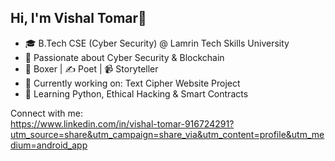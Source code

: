 ## Hi, I'm Vishal Tomar👋

- 🎓 B.Tech CSE (Cyber Security) @ Lamrin Tech Skills University
- 🔐 Passionate about Cyber Security & Blockchain
- 🥊 Boxer | ✍️ Poet | 📹 Storyteller 
- 🔭 Currently working on: Text Cipher Website Project
- 🌱 Learning Python, Ethical Hacking & Smart Contracts

Connect with me:  
https://www.linkedin.com/in/vishal-tomar-916724291?utm_source=share&utm_campaign=share_via&utm_content=profile&utm_medium=android_app
